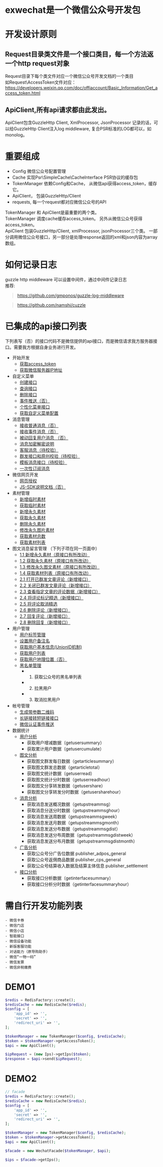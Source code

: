 # exwechat是一个微信公众号开发包

# 开发设计原则

## Request目录类文件是一个接口类目，每一个方法返一个http request对象
 Request目录下每个类文件对应一个微信公众号开发文档的一个类目  
 如Request\AccessToken文件对应：https://developers.weixin.qq.com/doc/offiaccount/Basic_Information/Get_access_token.html

## ApiClient,所有api请求都由此发出。
 ApiClient包含GuzzleHttp Client,  XmlProcessor, JsonProcessor
 记录的话，可以给GuzzleHttp Client注入log middleware, 复合PSR标准的LOG都可以，如monolog。


# 重要组成
- Config 微信公众号配置管理
- Cache  实现Psr\SimpleCache\CacheInterface PSR协议的缓存包
- TokenManager 依赖Config和Cache， 从微信api获得access_token，缓存它。
- ApiClient， 包装GuzzleHttp/Client
- requests, 每一个request都对应微信公众号的API

TokenManager 和 ApiClient是最重要的两个类。  
TokenManager 调度cache缓存access_token。 另外从微信公众号获得access_token。  
ApiClient 包装GuzzleHttp/Client, xmlProcessor, jsonProcessor三个类。
一部分调用微信公众号接口，另一部分是处理response返回的xml和json内容为array数组。



# 如何记录日志
guzzle http middleware 可以设置中间件，通过中间件记录日志  
推荐:
> https://github.com/gmponos/guzzle-log-middleware

> https://github.com/namshi/cuzzle

# 已集成的api接口列表
下列表写（否）的接口代码不是微信提供的api接口，而是微信请求我方服务器接口。需要我方根据自身业务进行开发。

 - 开始开发
    + [获取access_token](https://developers.weixin.qq.com/doc/offiaccount/Basic_Information/Get_access_token.html)
    + [获取微信服务器IP地址](https://developers.weixin.qq.com/doc/offiaccount/Basic_Information/Get_the_WeChat_server_IP_address.html)
 - 自定义菜单
    + [创建接口](https://developers.weixin.qq.com/doc/offiaccount/Custom_Menus/Creating_Custom-Defined_Menu.html)
    + [查询接口](https://developers.weixin.qq.com/doc/offiaccount/Custom_Menus/Querying_Custom_Menus.html)
    + [删除接口](https://developers.weixin.qq.com/doc/offiaccount/Custom_Menus/Deleting_Custom-Defined_Menu.html)
    + [事件推送（否）](https://developers.weixin.qq.com/doc/offiaccount/Custom_Menus/Custom_Menu_Push_Events.html)
    + [个性化菜单接口](https://developers.weixin.qq.com/doc/offiaccount/Custom_Menus/Personalized_menu_interface.html)
    + [获取自定义菜单配置](https://developers.weixin.qq.com/doc/offiaccount/Custom_Menus/Getting_Custom_Menu_Configurations.html)
 - 消息管理
    + [接收普通消息（否）](https://developers.weixin.qq.com/doc/offiaccount/Message_Management/Receiving_standard_messages.html)
    + [接收事件消息（否）](https://developers.weixin.qq.com/doc/offiaccount/Message_Management/Receiving_event_pushes.html)
    + [被动回复用户消息 （否）](https://developers.weixin.qq.com/doc/offiaccount/Message_Management/Passive_user_reply_message.html)
    + [消息加密解密说明](https://developers.weixin.qq.com/doc/offiaccount/Message_Management/Message_encryption_and_decryption_instructions.html)
    + [客服消息（待校验）](https://developers.weixin.qq.com/doc/offiaccount/Message_Management/Service_Center_messages.html)
    + [群发接口和原创校验（待校验）](https://developers.weixin.qq.com/doc/offiaccount/Message_Management/Batch_Sends_and_Originality_Checks.html)
    + [模板消息接口（待校验）](https://developers.weixin.qq.com/doc/offiaccount/Message_Management/Template_Message_Interface.html)
    + [一次性订阅消息](https://developers.weixin.qq.com/doc/offiaccount/Message_Management/One-time_subscription_info.html)
 - 微信网页开发
    + [网页授权](https://developers.weixin.qq.com/doc/offiaccount/OA_Web_Apps/Wechat_webpage_authorization.html)
    + [JS-SDK说明文档（否）](https://developers.weixin.qq.com/doc/offiaccount/OA_Web_Apps/JS-SDK.html)
 - 素材管理
    + [新增临时素材](https://developers.weixin.qq.com/doc/offiaccount/Asset_Management/New_temporary_materials.html)
    + [获取临时素材](https://developers.weixin.qq.com/doc/offiaccount/Asset_Management/Get_temporary_materials.html)
    + [新增永久素材](https://developers.weixin.qq.com/doc/offiaccount/Asset_Management/Adding_Permanent_Assets.html)
    + [获取永久素材](https://developers.weixin.qq.com/doc/offiaccount/Asset_Management/Getting_Permanent_Assets.html)
    + [删除永久素材](https://developers.weixin.qq.com/doc/offiaccount/Asset_Management/Deleting_Permanent_Assets.html)
    + [修改永久图片素材](https://developers.weixin.qq.com/doc/offiaccount/Asset_Management/Editing_Permanent_Rich_Media_Assets.html)
    + [获取素材总数](https://developers.weixin.qq.com/doc/offiaccount/Asset_Management/Get_the_total_of_all_materials.html)
    + [获取素材列表](https://developers.weixin.qq.com/doc/offiaccount/Asset_Management/Get_materials_list.html)
 - 图文消息留言管理 （下列子项在同一页面中）
    + [1.1 新增永久素材（原接口有所改动）](https://developers.weixin.qq.com/doc/offiaccount/Comments_management/Image_Comments_Management_Interface.html)
    + [1.2 获取永久素材（原接口有所改动）](https://developers.weixin.qq.com/doc/offiaccount/Comments_management/Image_Comments_Management_Interface.html)
    + [1.3 修改永久图文素材（原接口有所改动）](https://developers.weixin.qq.com/doc/offiaccount/Comments_management/Image_Comments_Management_Interface.html)
    + [1.4 获取素材列表（原接口有所改动）](https://developers.weixin.qq.com/doc/offiaccount/Comments_management/Image_Comments_Management_Interface.html)
    + [2.1 打开已群发文章评论（新增接口）](https://developers.weixin.qq.com/doc/offiaccount/Comments_management/Image_Comments_Management_Interface.html)
    + [2.2 关闭已群发文章评论（新增接口）](https://developers.weixin.qq.com/doc/offiaccount/Comments_management/Image_Comments_Management_Interface.html)
    + [2.3 查看指定文章的评论数据（新增接口）](https://developers.weixin.qq.com/doc/offiaccount/Comments_management/Image_Comments_Management_Interface.html)
    + [2.4 将评论标记精选（新增接口）](https://developers.weixin.qq.com/doc/offiaccount/Comments_management/Image_Comments_Management_Interface.html)
    + [2.5 将评论取消精选](https://developers.weixin.qq.com/doc/offiaccount/Comments_management/Image_Comments_Management_Interface.html)
    + [2.6 删除评论（新增接口）](https://developers.weixin.qq.com/doc/offiaccount/Comments_management/Image_Comments_Management_Interface.html)
    + [2.7 回复评论（新增接口）](https://developers.weixin.qq.com/doc/offiaccount/Comments_management/Image_Comments_Management_Interface.html)
    + [2.8 删除回复（新增接口）](https://developers.weixin.qq.com/doc/offiaccount/Comments_management/Image_Comments_Management_Interface.html)
 - 用户管理
    + [用户标签管理](https://developers.weixin.qq.com/doc/offiaccount/User_Management/User_Tag_Management.html)
    + [设置用户备注名](https://developers.weixin.qq.com/doc/offiaccount/User_Management/Configuring_user_notes.html)
    + [获取用户基本信息(UnionID机制)](https://developers.weixin.qq.com/doc/offiaccount/User_Management/Get_users_basic_information_UnionID.html#UinonId)
    + [获取用户列表](https://developers.weixin.qq.com/doc/offiaccount/User_Management/Getting_a_User_List.html)
    + [获取用户地理位置（否）](https://developers.weixin.qq.com/doc/offiaccount/User_Management/Gets_a_users_location.html)
    + [黑名单管理](https://developers.weixin.qq.com/doc/offiaccount/User_Management/Manage_blacklist.html)
        - 1. 获取公众号的黑名单列表
        - 2. 拉黑用户
        - 3. 取消拉黑用户
 - 帐号管理
    + [生成带参数二维码](https://developers.weixin.qq.com/doc/offiaccount/Account_Management/Generating_a_Parametric_QR_Code.html)
    + [长链接转短链接接口](https://developers.weixin.qq.com/doc/offiaccount/Account_Management/URL_Shortener.html)
    + [微信认证事件推送](https://developers.weixin.qq.com/doc/offiaccount/Account_Management/Wechat_Accreditation_Event_Push.html)
 - 数据统计
    + [用户分析](https://developers.weixin.qq.com/doc/offiaccount/Analytics/User_Analysis_Data_Interface.html)
        - 获取用户增减数据（getusersummary）
        - 获取累计用户数据（getusercumulate）
    + [图文分析](https://developers.weixin.qq.com/doc/offiaccount/Analytics/Graphic_Analysis_Data_Interface.html)
        - 获取图文群发每日数据（getarticlesummary）
        - 获取图文群发总数据（getarticletotal）
        - 获取图文统计数据（getuserread）
        - 获取图文统计分时数据（getuserreadhour）
        - 获取图文分享转发数据（getusershare）
        - 获取图文分享转发分时数据（getusersharehour）
    + [消息分析](https://developers.weixin.qq.com/doc/offiaccount/Analytics/Message_analysis_data_interface.html)
        - 获取消息发送概况数据（getupstreammsg）
        - 获取消息分送分时数据（getupstreammsghour）
        - 获取消息发送周数据（getupstreammsgweek）
        - 获取消息发送月数据（getupstreammsgmonth）
        - 获取消息发送分布数据（getupstreammsgdist）
        - 获取消息发送分布周数据（getupstreammsgdistweek）
        - 获取消息发送分布月数据（getupstreammsgdistmonth）
    + [广告分析](https://developers.weixin.qq.com/doc/offiaccount/Analytics/Ad_Analysis.html)
        - 获取公众号分广告位数据 publisher_adpos_general
        - 获取公众号返佣商品数据 publisher_cps_general
        - 获取公众号结算收入数据及结算主体信息 publisher_settlement
    + [接口分析](https://developers.weixin.qq.com/doc/offiaccount/Analytics/Analytics_API.html)
        - 获取接口分析数据（getinterfacesummary）
        - 获取接口分析分时数据（getinterfacesummaryhour）

# 需自行开发功能列表
    - 微信卡券
    - 微信门店
    - 微信小店
    - 智能接口
    - 微信设备功能
    - 新版客服功能
    - 对话能力（原导购助手）
    - 微信“一物一码”
    - 微信发票
    - 微信非税缴费

# DEMO1
```php
$redis = RedisFactory::create();
$redisCache = new RedisCache($redis);
$config = [
    'app_id' => '',
    'secret' => '',
    'redirect_uri' => '',
];

$tokenManager = new TokenManager($config, $redisCache);
$token = $tokenManager->getAccessToken();
$api = new ApiClient();

$ipRequest = (new Ips)->getIps($token);
$response = $api->send($ipRequest);
```

# DEMO2
```php
// facade
$redis = RedisFactory::create();
$redisCache = new RedisCache($redis);
$config = [
    'app_id' => '',
    'secret' => '',
    'redirect_uri' => '',
];

$tokenManager = new TokenManager($config, $redisCache);
$token = $tokenManager->getAccessToken();
$api = new ApiClient();

$facade = new WechatFacade($tokenManager, $api);

$ips = $facade->getIps();
```
